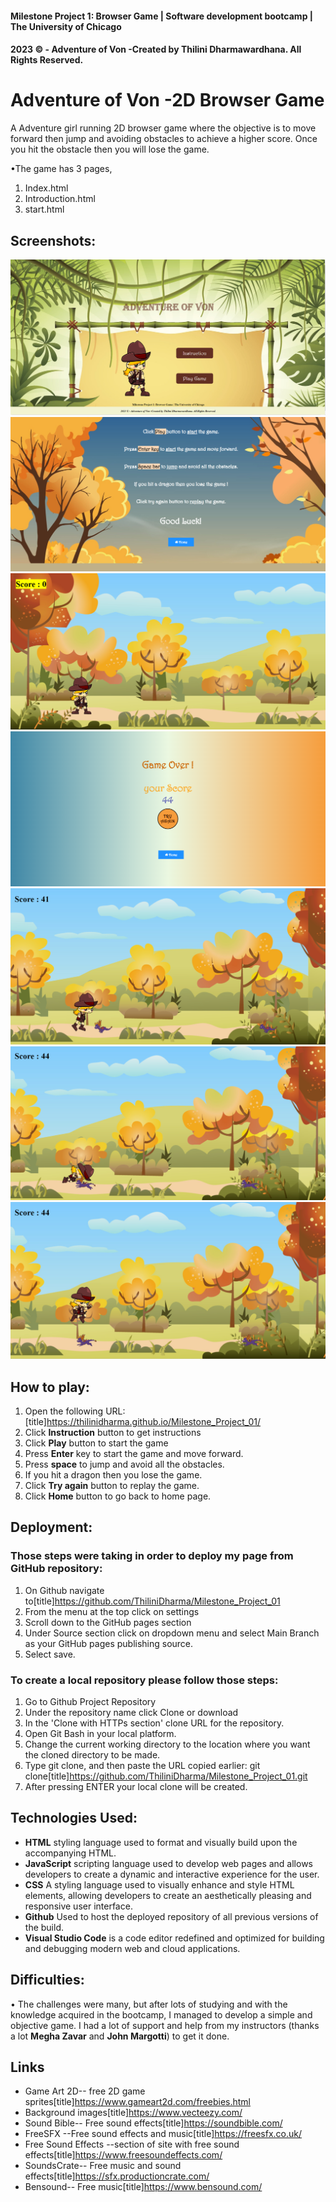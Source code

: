 #### Milestone Project 1: Browser Game | Software development bootcamp | The University of Chicago
#### 2023 © - Adventure of Von -Created by Thilini Dharmawardhana. All Rights Reserved.

# Adventure of Von -2D Browser Game

A Adventure girl running 2D browser game where the objective is to move forward then jump and avoiding obstacles to achieve a higher score. Once you hit the obstacle then you will lose the game.

•The game has 3 pages,
  1. Index.html 
  2. Introduction.html
  3. start.html

## Screenshots:

![alt text](resources/Screenshot1.png)
![alt text](resources/Screenshot2.png)
![alt text](resources/Screenshot3.png)
![alt text](resources/Screenshot4.png)
![alt text](resources/Screenshot5.png)
![alt text](resources/Screenshot6.png)
![alt text](resources/Screenshot7.png)

## How to play: 

1.	Open the following URL:[title]https://thilinidharma.github.io/Milestone_Project_01/
2.  Click **Instruction** button to get instructions
3.  Click **Play** button to start the game
4.	Press **Enter** key to start the game and move forward.
5.  Press **space** to jump and avoid all the obstacles.
6.  If you hit a dragon then you lose the game.
7.  Click **Try again** button to replay the game.
8.  Click **Home** button to go back to home page.

## Deployment:

### Those steps were taking in order to deploy my page from GitHub repository:
1.	On Github navigate to[title]https://github.com/ThiliniDharma/Milestone_Project_01
2.	From the menu at the top click on settings
3.	Scroll down to the GitHub pages section
4.	Under Source section click on dropdown menu and select Main Branch as your GitHub pages publishing source.
5.	Select save.

### To create a local repository please follow those steps:
1.	Go to Github Project Repository
2.	Under the repository name click Clone or download
3.	In the 'Clone with HTTPs section' clone URL for the repository.
4.	Open Git Bash in your local platform.
5.	Change the current working directory to the location where you want the cloned directory to be made.
6.	Type git clone, and then paste the URL copied earlier: git clone[title]https://github.com/ThiliniDharma/Milestone_Project_01.git
7.	After pressing ENTER your local clone will be created.

## Technologies Used:

- **HTML** styling language used to format and visually build upon the accompanying HTML.
- **JavaScript** scripting language used to develop web pages and allows developers to create a dynamic and interactive experience for the user.
- **CSS** A styling language used to visually enhance and style HTML elements, allowing developers to create an aesthetically pleasing and responsive user interface.
- **Github**  Used to host the deployed repository of all previous versions of the build.
- **Visual Studio Code**   is a code editor redefined and optimized for building and debugging modern web and cloud applications.


## Difficulties:

•	The challenges were many, but after lots of studying and with the knowledge acquired in the bootcamp, I managed to develop a simple and objective game. I had a lot of support and help from my instructors (thanks a lot **Megha Zavar** and **John Margotti**) to get it done.

## Links
- Game Art 2D-- free 2D game sprites[title]https://www.gameart2d.com/freebies.html
- Background images[title]https://www.vecteezy.com/
- Sound Bible-- Free sound effects[title]https://soundbible.com/
- FreeSFX --Free sound effects and music[title]https://freesfx.co.uk/
- Free Sound Effects --section of site with free sound effects[title]https://www.freesoundeffects.com/
- SoundsCrate-- Free music and sound effects[title]https://sfx.productioncrate.com/
- Bensound-- Free music[title]https://www.bensound.com/

